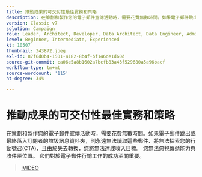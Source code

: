 ```yaml
---
title: 推動成果的可交付性最佳實務和策略
description: 在策劃和製作您的電子郵件宣傳活動時，需要花費無數時間。如果電子郵件跳出或最終落入訂閱者的垃圾郵件資料夾，它們會…… （說明應該介於60到160個字元之間）
version: Classic v7
solution: Campaign
role: Leader, Architect, Developer, Data Architect, Data Engineer, Admin, User
level: Beginner, Intermediate, Experienced
kt: 10507
thumbnail: 343872.jpeg
exl-id: 87f6d0b4-1501-4182-8b4f-bf146de1d60d
source-git-commit: ca06e5a8b1602a7bcfb83a43f529680a5a96bacf
workflow-type: tm+mt
source-wordcount: '115'
ht-degree: 34%

---
```


# 推動成果的可交付性最佳實務和策略

在策劃和製作您的電子郵件宣傳活動時，需要花費無數時間。如果電子郵件跳出或最終落入訂閱者的垃圾訊息資料夾，則永遠無法讀取這些郵件、將無法探索您的行動號召(CTA)，且由於失去轉換，您將無法達成收入目標。 您無法忽視傳遞能力與收件匣位置。 它們對於電子郵件行銷工作的成功至關重要。

>[!VIDEO](https://video.tv.adobe.com/v/343872/?quality=12&learn=on)
